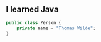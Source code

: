 ## I learned Java


```java title="Person.java"
public class Person {
    private name = "Thomas Wilde";
}
```
